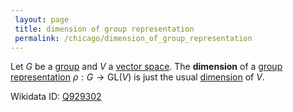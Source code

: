 ```yaml
---
 layout: page
 title: dimension of group representation
 permalink: /chicago/dimension_of_group_representation
---
```

Let $G$ be a [group](https://defsmath.github.io/DefsMath/group) and $V$ a [vector space](https://defsmath.github.io/DefsMath/vector_space). The **dimension** of a [group representation](https://defsmath.github.io/DefsMath/group_representation) $\rho:G\to \text{GL}(V)$ is just the usual [dimension](https://defsmath.github.io/DefsMath/dimension_of_vector_space) of $V$.

Wikidata ID: [Q929302](https://www.wikidata.org/wiki/Q929302)